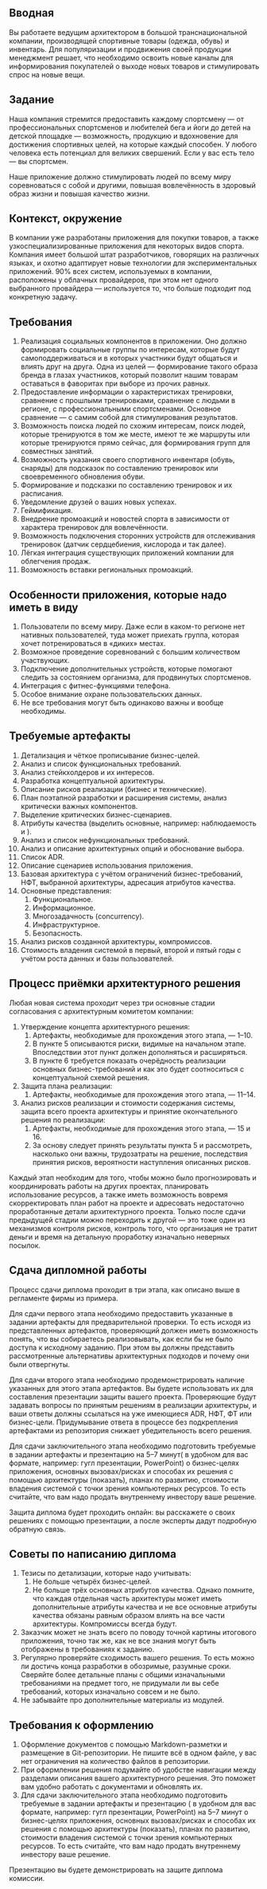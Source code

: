 ## Вводная 
Вы работаете ведущим архитектором в большой транснациональной компании, производящей спортивные товары (одежда, обувь) и инвентарь. Для популяризации и продвижения своей продукции менеджмент решает, что необходимо освоить новые каналы для информирования покупателей о выходе новых товаров и стимулировать спрос на новые вещи. 

## Задание
Наша компания стремится предоставить каждому спортсмену — от профессиональных спортсменов и любителей бега и йоги до детей на детской площадке — возможность, продукцию и вдохновение для достижения спортивных целей, на которые каждый способен. У любого человека есть потенциал для великих свершений. Если у вас есть тело — вы спортсмен. 

Наше приложение должно стимулировать людей по всему миру соревноваться с собой и другими, повышая вовлечённость в здоровый образ жизни и повышая качество жизни. 

## Контекст, окружение
В компании уже разработаны приложения для покупки товаров, а также узкоспециализированные приложения для некоторых видов спорта. Компания имеет большой штат разработчиков, говорящих на различных языках, и охотно адаптирует новые технологии для экспериментальных приложений. 90% всех систем, используемых в компании, расположены у облачных провайдеров, при этом нет одного выбранного провайдера — используется то, что больше подходит под конкретную задачу. 

## Требования 
1.	Реализация социальных компонентов в приложении. Оно должно формировать социальные группы по интересам, которые будут самоподдерживаться и в которых участники будут общаться и влиять друг на друга. Одна из целей — формирование такого образа бренда в глазах участников, который позволит нашим товарам оставаться в фаворитах при выборе из прочих равных. 
2.	Предоставление информации о характеристиках тренировки, сравнение с прошлыми тренировками, сравнение с людьми в регионе, с профессиональными спортсменами. Основное сравнение — с самим собой для стимулирования результатов. 
3.	Возможность поиска людей по схожим интересам, поиск людей, которые тренируются в том же месте, имеют те же маршруты или которые тренируются прямо сейчас, для формирования групп для совместных занятий. 
4.	Возможность указания своего спортивного инвентаря (обувь, снаряды) для подсказок по составлению тренировок или своевременного обновления обуви. 
5.	Формирование и подсказки по составлению тренировок и их расписания. 
6.	Уведомление друзей о ваших новых успехах.
7.	Геймификация. 
8.	Внедрение промоакций и новостей спорта в зависимости от характера тренировок для вовлечённости.
9.	Возможность подключения сторонних устройств для отслеживания тренировок (датчик сердцебиения, кислорода и так далее). 
10.	Лёгкая интеграция существующих приложений компании для облегчения продаж. 
11.	Возможность вставки региональных промоакций.

## Особенности приложения, которые надо иметь в виду
1.	Пользователи по всему миру. Даже если в каком-то регионе нет нативных пользователей, туда может приехать группа, которая хочет потренироваться в «диких» местах. 
2.	Возможное проведение соревнований с большим количеством участвующих.
3.	Подключение дополнительных устройств, которые помогают следить за состоянием организма, для продвинутых спортсменов. 
4.	Интеграция с фитнес-функциями телефона. 
5.	Особое внимание охране пользовательских данных.
6.	Не все требования могут быть одинаково важны и вообще необходимы.

## Требуемые артефакты 
1.	Детализация и чёткое прописывание бизнес-целей. 
2.	Анализ и список функциональных требований.
3.	Анализ стейкхолдеров и их интересов.
4.	Разработка концептуальной архитектуры.
5.	Описание рисков реализации (бизнес и технические).
6.	План поэтапной разработки и расширения системы, анализ критически важных компонентов. 
7.	Выделение критических бизнес-сценариев.
8.	Атрибуты качества (выделить основные, например: наблюдаемость и ).
9.	Анализ и список нефункциональных требований.
10.	Анализ и описание архитектурных опций и обоснование выбора. 
11.	Список ADR. 
12.	Описание сценариев использования приложения. 
13.	Базовая архитектура с учётом ограничений бизнес-требований, НФТ, выбранной архитектуры, адресация атрибутов качества.
14.	Основные представления: 
    1.	Функциональное. 
    2.	Информационное.
    3.	Многозадачность (concurrency).
    4.	Инфраструктурное.
    5.	Безопасность. 
15.	Анализ рисков созданной архитектуры, компромиссов.
16.	Стоимость владения системой в первый, второй и пятый годы с учётом роста данных и базы пользователей. 

## Процесс приёмки архитектурного решения
Любая новая система проходит через три основные стадии согласования с архитектурным комитетом компании: 
1.	Утверждение концепта архитектурного решения:
    1.	Артефакты, необходимые для прохождения этого этапа, — 1–10.
    2.	В пункте 5 описываются риски, видимые на начальном этапе. Впоследствии этот пункт должен дополняться и расширяться. 
    3.	В пункте 6 требуется показать очерёдность реализации основных бизнес-требований и как это будет соотноситься с концептуальной схемой решения. 
2.	Защита плана реализации:
    1.	Артефакты, необходимые для прохождения этого этапа, — 11–14.
3.	Анализ рисков реализации и стоимости содержания системы, защита всего проекта архитектуры и принятие окончательного решения по реализации: 
    1.	Артефакты, необходимые для прохождения этого этапа, — 15 и 16.
    2.	За основу следует принять результаты пункта 5 и рассмотреть, насколько они важны, трудозатраты на решение, последствия принятия рисков, вероятности наступления описанных рисков. 

Каждый этап необходим для того, чтобы можно было прогнозировать и координировать работы на других проектах, планировать использование ресурсов, а также иметь возможность вовремя скорректировать план работ на проекте и адресовать недостаточно проработанные детали архитектурного проекта. Только после сдачи предыдущей стадии можно переходить к другой — это тоже один из механизмов контроля рисков, контроль того, что организация не тратит деньги и время на детальную проработку изначально неверных посылок. 

## Сдача дипломной работы
Процесс сдачи диплома проходит в три этапа, как описано выше в регламенте фирмы из примера. 

Для сдачи первого этапа необходимо предоставить указанные в задании артефакты для предварительной проверки. То есть исходя из представленных артефактов, проверяющий должен иметь возможность понять, что вы собираетесь реализовывать, как если бы не было доступа к исходному заданию. При этом вы должны представить рассмотренные альтернативы архитектурных подходов и почему они были отвергнуты. 

Для сдачи второго этапа необходимо продемонстрировать наличие указанных для этого этапа артефактов. Вы будете использовать их для составления презентации защиты вашего проекта. Проверяющие будут задавать вопросы по принятым решениям в реализации архитектуры, и ваши ответы должны ссылаться на уже имеющиеся ADR, НФТ, ФТ или бизнес-цели. Придумывание ответа в процессе без подкрепления артефактами из репозитория снижает убедительность всего решения. 

Для сдачи заключительного этапа необходимо подготовить требуемые в задании артефакты и презентацию на 5–7 минут( в удобном для вас формате, например: гугл презентации, PowerPoint) о бизнес-целях приложения, основных вызовах/рисках и способах их решения с помощью архитектуры (показать), планах по развитию, стоимости владения системой с точки зрения компьютерных ресурсов. То есть считайте, что вам надо продать внутреннему инвестору ваше решение. 

Защита диплома будет проходить онлайн: вы расскажете о своих решениях с помощью презентации, а после эксперты дадут подробную обратную связь.

## Советы по написанию диплома
1.	Тезисы по детализации, которые надо учитывать:
    1.	Не больше четырёх бизнес-целей.
    2.	Не больше трёх основных атрибутов качества. Однако помните, что каждая отдельная часть архитектуры может иметь дополнительные атрибуты качества и не все основные атрибуты качества обязаны равным образом влиять на все части архитектуры. Компромиссы всегда будут.
2.	Заказчик может не знать всего по поводу точной картины итогового приложения, точно так же, как не все знания могут быть отображены в требованиях к заданию. 
3.	Регулярно проверяйте сходимость вашего решения. То есть можно ли достичь конца разработки в обозримые, разумные сроки. Сверяйте более детальные планы с общими изначальными требованиями на предмет того, не придумали ли вы себе требований, которых изначально совсем и не было. 
4.	Не забывайте про дополнительные материалы из модулей. 

## Требования к оформлению
1.	Оформление документов с помощью Markdown-разметки и размещение в Git-репозитории. Не пишите всё в одном файле, у вас нет ограничения на количество файлов в репозитории.  
2.	При оформлении решения подумайте об удобстве навигации между разделами описания вашего архитектурного решения. Это поможет вам удобно работать с документами и обновлять их.
3.	Для сдачи заключительного этапа необходимо подготовить требуемые в задании артефакты и презентацию ( в удобном для вас формате, например: гугл презентации, PowerPoint) на 5–7 минут о бизнес-целях приложения, основных вызовах/рисках и способах их решения с помощью архитектуры (показать), планах по развитию, стоимости владения системой с точки зрения компьютерных ресурсов. То есть считайте, что вам надо продать внутреннему инвестору ваше решение.

Презентацию вы будете демонстрировать на защите диплома комиссии.


 
